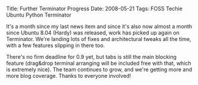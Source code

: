 Title: Further Terminator Progress
Date: 2008-05-21
Tags: FOSS Techie Ubuntu Python Terminator

It's a month since my last news item and since it's also now almost a month since Ubuntu 8.04 (Hardy) was released, work has picked up again on Terminator.
We're landing lots of fixes and architectural tweaks all the time, with a few features slipping in there too.

There's no firm deadline for 0.9 yet, but tabs is still the main blocking feature (drag&drop terminal arranging will be included free with that, which is extremely nice).
The team continues to grow, and we're getting more and more blog coverage. Thanks to everyone involved!
